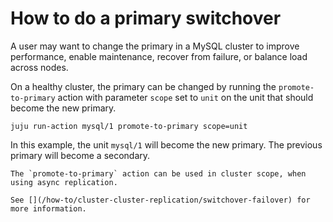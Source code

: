 # How to do a primary switchover

A user may want to change the primary in a MySQL cluster to improve
performance, enable maintenance, recover from failure, or balance load across
nodes.

On a healthy cluster, the primary can be changed by running the `promote-to-primary` action with
parameter `scope` set to `unit` on the unit that should become the new primary.

```shell
juju run-action mysql/1 promote-to-primary scope=unit
```

In this example, the unit `mysql/1` will become the new primary. The previous primary will become a
secondary.

```{caution}
The `promote-to-primary` action can be used in cluster scope, when using async replication.

See [](/how-to/cluster-cluster-replication/switchover-failover) for more information.
```